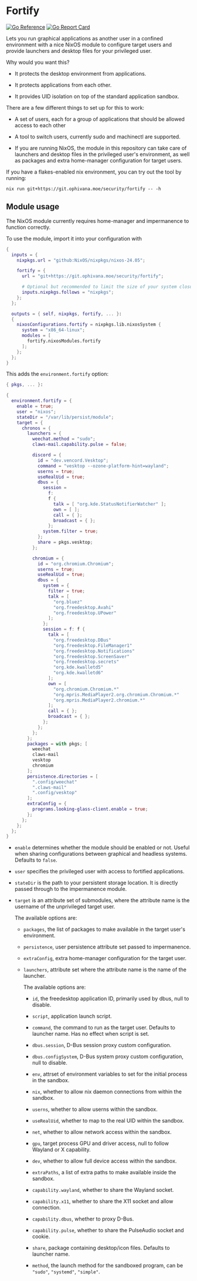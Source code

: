 Fortify
=======

[![Go Reference](https://pkg.go.dev/badge/git.ophivana.moe/security/fortify.svg)](https://pkg.go.dev/git.ophivana.moe/security/fortify)
[![Go Report Card](https://goreportcard.com/badge/git.ophivana.moe/security/fortify)](https://goreportcard.com/report/git.ophivana.moe/security/fortify)

Lets you run graphical applications as another user in a confined environment with a nice NixOS
module to configure target users and provide launchers and desktop files for your privileged user.

Why would you want this?

- It protects the desktop environment from applications.

- It protects applications from each other.

- It provides UID isolation on top of the standard application sandbox.

There are a few different things to set up for this to work:

- A set of users, each for a group of applications that should be allowed access to each other

- A tool to switch users, currently sudo and machinectl are supported.

- If you are running NixOS, the module in this repository can take care of launchers and desktop files in the privileged
  user's environment, as well as packages and extra home-manager configuration for target users.

If you have a flakes-enabled nix environment, you can try out the tool by running:

```shell
nix run git+https://git.ophivana.moe/security/fortify -- -h
```

## Module usage

The NixOS module currently requires home-manager and impermanence to function correctly.

To use the module, import it into your configuration with

```nix
{
  inputs = {
    nixpkgs.url = "github:NixOS/nixpkgs/nixos-24.05";

    fortify = {
      url = "git+https://git.ophivana.moe/security/fortify";

      # Optional but recommended to limit the size of your system closure.
      inputs.nixpkgs.follows = "nixpkgs";
    };
  };

  outputs = { self, nixpkgs, fortify, ... }:
  {
    nixosConfigurations.fortify = nixpkgs.lib.nixosSystem {
      system = "x86_64-linux";
      modules = [
        fortify.nixosModules.fortify
      ];
    };
  };
}
```

This adds the `environment.fortify` option:

```nix
{ pkgs, ... }:

{
  environment.fortify = {
    enable = true;
    user = "nixos";
    stateDir = "/var/lib/persist/module";
    target = {
      chronos = {
        launchers = {
          weechat.method = "sudo";
          claws-mail.capability.pulse = false;

          discord = {
            id = "dev.vencord.Vesktop";
            command = "vesktop --ozone-platform-hint=wayland";
            userns = true;
            useRealUid = true;
            dbus = {
              session =
                f:
                f {
                  talk = [ "org.kde.StatusNotifierWatcher" ];
                  own = [ ];
                  call = { };
                  broadcast = { };
                };
              system.filter = true;
            };
            share = pkgs.vesktop;
          };

          chromium = {
            id = "org.chromium.Chromium";
            userns = true;
            useRealUid = true;
            dbus = {
              system = {
                filter = true;
                talk = [
                  "org.bluez"
                  "org.freedesktop.Avahi"
                  "org.freedesktop.UPower"
                ];
              };
              session = f: f {
                talk = [
                  "org.freedesktop.DBus"
                  "org.freedesktop.FileManager1"
                  "org.freedesktop.Notifications"
                  "org.freedesktop.ScreenSaver"
                  "org.freedesktop.secrets"
                  "org.kde.kwalletd5"    
                  "org.kde.kwalletd6"
                ];   
                own = [
                  "org.chromium.Chromium.*"
                  "org.mpris.MediaPlayer2.org.chromium.Chromium.*"
                  "org.mpris.MediaPlayer2.chromium.*"
                ];
                call = { };
                broadcast = { };
              };
            };
          };
        };
        packages = with pkgs; [
          weechat
          claws-mail
          vesktop
          chromium
        ];
        persistence.directories = [
          ".config/weechat"
          ".claws-mail"
          ".config/vesktop"
        ];
        extraConfig = {
          programs.looking-glass-client.enable = true;
        };
      };
    };
  };
}
```

* `enable` determines whether the module should be enabled or not. Useful when sharing configurations between graphical
  and headless systems. Defaults to `false`.

* `user` specifies the privileged user with access to fortified applications.

* `stateDir` is the path to your persistent storage location. It is directly passed through to the impermanence module.

* `target` is an attribute set of submodules, where the attribute name is the username of the unprivileged target user.

  The available options are:

    * `packages`, the list of packages to make available in the target user's environment.

    * `persistence`, user persistence attribute set passed to impermanence.

    * `extraConfig`, extra home-manager configuration for the target user.

    * `launchers`, attribute set where the attribute name is the name of the launcher.

      The available options are:

        * `id`, the freedesktop application ID, primarily used by dbus, null to disable.

        * `script`, application launch script.

        * `command`, the command to run as the target user. Defaults to launcher name. Has no effect when script is set.

        * `dbus.session`, D-Bus session proxy custom configuration.

        * `dbus.configSystem`, D-Bus system proxy custom configuration, null to disable.

        * `env`, attrset of environment variables to set for the initial process in the sandbox.

        * `nix`, whether to allow nix daemon connections from within the sandbox.

        * `userns`, whether to allow userns within the sandbox.

        * `useRealUid`, whether to map to the real UID within the sandbox.

        * `net`, whether to allow network access within the sandbox.

        * `gpu`, target process GPU and driver access, null to follow Wayland or X capability.

        * `dev`, whether to allow full device access within the sandbox.

        * `extraPaths`, a list of extra paths to make available inside the sandbox.

        * `capability.wayland`, whether to share the Wayland socket.

        * `capability.x11`, whether to share the X11 socket and allow connection.

        * `capability.dbus`, whether to proxy D-Bus.

        * `capability.pulse`, whether to share the PulseAudio socket and cookie.

        * `share`, package containing desktop/icon files. Defaults to launcher name.

        * `method`, the launch method for the sandboxed program, can be `"sudo"`, `"systemd"`, `"simple"`.
